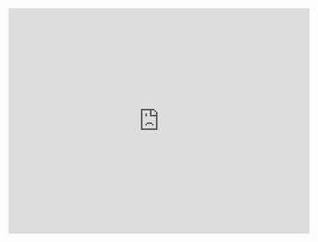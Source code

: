 


<iframe src="https://www.google.com/maps/embed?pb=!1m22!1m12!1m3!1d50384.5997407828!2d-122.2781426554578!3d37.88280608331966!2m3!1f0!2f0!3f0!3m2!1i1024!2i768!4f13.1!4m7!1i0!3e6!4m0!4m3!3m2!1d37.8826683!2d-122.2415001!5e0!3m2!1sen!2sus!4v1416414302580" width="600" height="450" frameborder="0" style="border:0"></iframe>
